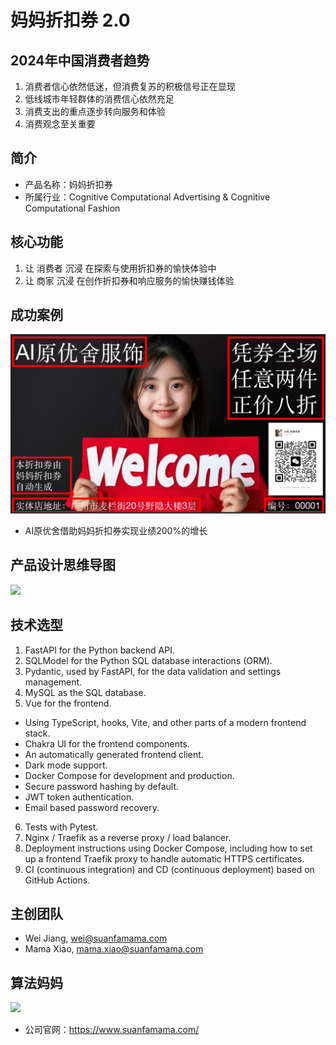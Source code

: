 # 妈妈折扣券 2.0
## 2024年中国消费者趋势
1. 消费者信心依然低迷，但消费复苏的积极信号正在显现
2. 低线城市年轻群体的消费信心依然充足
3. 消费支出的重点逐步转向服务和体验
4. 消费观念至关重要

## 简介
* 产品名称：妈妈折扣券
* 所属行业：Cognitive Computational Advertising & Cognitive Computational Fashion

## 核心功能
1. 让 消费者 沉浸 在探索与使用折扣券的愉快体验中
2. 让 商家 沉浸 在创作折扣券和响应服务的愉快赚钱体验

## 成功案例
![](./cca.认知计算广告/aiyuanyoushe/finals/cover.png)
* AI原优舍借助妈妈折扣券实现业绩200%的增长

## 产品设计思维导图
![](./docs/ProductDesign.png)

## 技术选型
1. FastAPI for the Python backend API.
2. SQLModel for the Python SQL database interactions (ORM).
3. Pydantic, used by FastAPI, for the data validation and settings management.
4. MySQL as the SQL database.
5. Vue for the frontend.
  - Using TypeScript, hooks, Vite, and other parts of a modern frontend stack.
  - Chakra UI for the frontend components.
  - An automatically generated frontend client.
  - Dark mode support.
  - Docker Compose for development and production.
  - Secure password hashing by default.
  - JWT token authentication.
  - Email based password recovery.
6. Tests with Pytest.
7. Nginx / Traefik as a reverse proxy / load balancer.
8. Deployment instructions using Docker Compose, including how to set up a frontend Traefik proxy to handle automatic HTTPS certificates.
9. CI (continuous integration) and CD (continuous deployment) based on GitHub Actions.

## 主创团队
* Wei Jiang, wei@suanfamama.com
* Mama Xiao, mama.xiao@suanfamama.com

## 算法妈妈
![](./cca.认知计算广告/suanfamama/suanfamama.logo.png)
* 公司官网：https://www.suanfamama.com/
